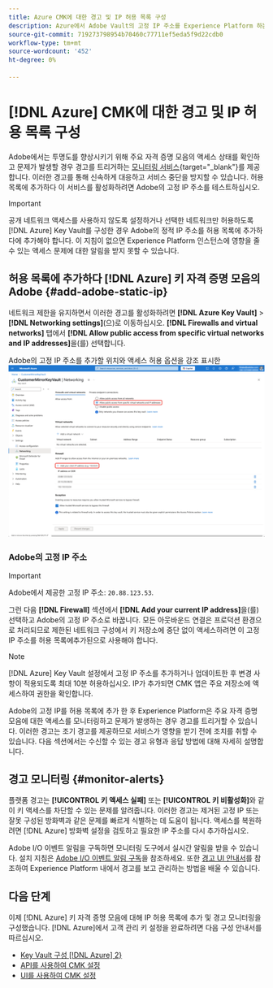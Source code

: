 ```yaml
---
title: Azure CMK에 대한 경고 및 IP 허용 목록 구성
description: Azure에서 Adobe Vault의 고정 IP 주소를 Experience Platform 하는 방법에 대해 알아보고 허용 목록에 추가하다 경고가 고객 관리 키 액세스 문제를 감지하고 해결하는 방법을 이해합니다.
source-git-commit: 719273798954b70460c77711ef5eda5f9d22cdb0
workflow-type: tm+mt
source-wordcount: '452'
ht-degree: 0%

---
```


# [!DNL Azure] CMK에 대한 경고 및 IP 허용 목록 구성

Adobe에서는 투명도를 향상시키기 위해 주요 자격 증명 모음의 액세스 상태를 확인하고 문제가 발생할 경우 경고를 트리거하는 [모니터링 서비스](../../../../observability/alerts/ui.md){target="_blank"}를 제공합니다. 이러한 경고를 통해 신속하게 대응하고 서비스 중단을 방지할 수 있습니다. 허용 목록에 추가하다 이 서비스를 활성화하려면 Adobe의 고정 IP 주소를 테스트하십시오.

>[!IMPORTANT]
>
>공개 네트워크 액세스를 사용하지 않도록 설정하거나 선택한 네트워크만 허용하도록 [!DNL Azure] Key Vault를 구성한 경우 Adobe의 정적 IP 주소를 허용 목록에 추가하다에 추가해야 합니다. 이 지침이 없으면 Experience Platform 인스턴스에 영향을 줄 수 있는 액세스 문제에 대한 알림을 받지 못할 수 있습니다.

## 허용 목록에 추가하다 [!DNL Azure] 키 자격 증명 모음의 Adobe {#add-adobe-static-ip}

네트워크 제한을 유지하면서 이러한 경고를 활성화하려면 **[!DNL Azure Key Vault]** > **[!DNL Networking settings]**(으)로 이동하십시오. **[!DNL Firewalls and virtual networks]** 탭에서 **[!DNL Allow public access from specific virtual networks and IP addresses]**&#x200B;을(를) 선택합니다.

Adobe의 고정 IP 주소를 추가할 위치와 액세스 허용 옵션을 강조 표시한 ![[!DNL Azure] 주요 자격 증명 모음 네트워킹 설정 화면입니다.](../../../images/governance-privacy-security/customer-managed-keys/key-vault-networking-settings.png)

### Adobe의 고정 IP 주소

>[!IMPORTANT]
>
>Adobe에서 제공한 고정 IP 주소: `20.88.123.53`.

그런 다음 **[!DNL Firewall]** 섹션에서 **[!DNL Add your current IP address]**&#x200B;을(를) 선택하고 Adobe의 고정 IP 주소로 바꿉니다. 모든 아웃바운드 연결은 프로덕션 환경으로 처리되므로 제한된 네트워크 구성에서 키 저장소에 중단 없이 액세스하려면 이 고정 IP 주소를 허용 목록에추가된으로 사용해야 합니다.

>[!NOTE]
>
>[!DNL Azure] Key Vault 설정에서 고정 IP 주소를 추가하거나 업데이트한 후 변경 사항이 적용되도록 최대 10분 허용하십시오. IP가 추가되면 CMK 앱은 주요 저장소에 액세스하여 권한을 확인합니다.

Adobe의 고정 IP를 허용 목록에 추가 한 후 Experience Platform은 주요 자격 증명 모음에 대한 액세스를 모니터링하고 문제가 발생하는 경우 경고를 트리거할 수 있습니다. 이러한 경고는 조기 경고를 제공하므로 서비스가 영향을 받기 전에 조치를 취할 수 있습니다. 다음 섹션에서는 수신할 수 있는 경고 유형과 응답 방법에 대해 자세히 설명합니다.

## 경고 모니터링 {#monitor-alerts}

플랫폼 경고는 **[!UICONTROL 키 액세스 실패]** 또는 **[!UICONTROL 키 비활성화]**&#x200B;와 같이 키 액세스를 차단할 수 있는 문제를 알려줍니다. 이러한 경고는 제거된 고정 IP 또는 잘못 구성된 방화벽과 같은 문제를 빠르게 식별하는 데 도움이 됩니다. 액세스를 복원하려면 [!DNL Azure] 방화벽 설정을 검토하고 필요한 IP 주소를 다시 추가하십시오.

<!-- For a complete list of alert types and recommended resolutions, see the [CMK alert resolution reference](../alert-resolution-reference.md). -->

Adobe I/O 이벤트 알림을 구독하면 모니터링 도구에서 실시간 알림을 받을 수 있습니다. 설치 지침은 [Adobe I/O 이벤트 알림 구독](../../../../observability/alerts/subscribe.md)을 참조하세요. 또한 [경고 UI 안내서](../../../../observability/alerts/ui.md)를 참조하여 Experience Platform 내에서 경고를 보고 관리하는 방법을 배울 수 있습니다.

## 다음 단계

이제 [!DNL Azure] 키 자격 증명 모음에 대해 IP 허용 목록에 추가 및 경고 모니터링을 구성했습니다. [!DNL Azure]에서 고객 관리 키 설정을 완료하려면 다음 구성 안내서를 따르십시오.

- [Key Vault 구성 [!DNL Azure] 2&rbrace;](./azure-key-vault-config.md)
- [API를 사용하여 CMK 설정](./api-set-up.md)
- [UI를 사용하여 CMK 설정](./ui-set-up.md)
